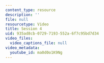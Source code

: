 ```yaml
---
content_type: resource
description: ''
file: null
resourcetype: Video
title: Session 4
uid: 935ad8cb-0729-7193-552a-6f7c95bd7d34
video_files:
  video_captions_file: null
video_metadata:
  youtube_id: ma0d0o1K9Ng
---
```

